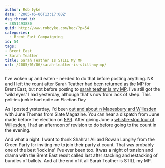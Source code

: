 ```yaml
---
author: Rob Dyke
date: "2005-05-06T13:17:00Z"
dsq_thread_id:
- 3851493880
guid: http://www.robdyke.com/bec/?p=54
categories:
  - Brent East Campaigning
id: 54
tags:
- Brent East
- Sarah Teather
title: Sarah Teather Is STILL My MP
url: /2005/05/06/sarah-teather-is-still-my-mp/
---
```

I've woken up and eaten - needed to do that before posting anything. NK and I left the count after Sarah Teather had been returned as the MP for Brent East, but not before posting to [sarah teather is my MP](http://stmp.robdyke.com/). I've still got the 'wild eyes' I had yesterday, although that's now from lack of sleep. This politics junkie had quite an Election Day.

As I posted yesterday, I'd been [out and about in Mapesbury and Willesden](http://www.robdyke.com/bec/2005/05/06/sarah-teather-is-still-my-mp/) with June Thomas from Slate Magazine. You can hear a dispatch from June made before the election on [NPR](http://www.npr.org/templates/story/story.php?storyId=4627315). After giving June a [whistle-stop tour of Willesden](http://www.slate.com/id/2117174), I had an afternoon of revision to do before going to the count in the evening.

And what a night. I want to thank Shahrar Ali and Rowan Langley from the Green Party for inviting me to join their party at count. That was probably one of the best 'lock ins' I've ever been too. It was a night of tension and drama with the Brent East result called last after stacking and restacking of bundles of ballots. And at the end of it all Sarah Teather is STILL my MP.